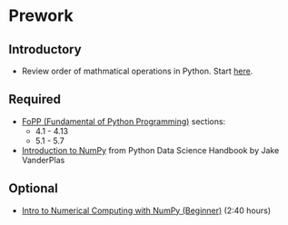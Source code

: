 Prework
======

Introductory
-------

- Review order of mathmatical operations in Python. Start [here](https://stackoverflow.com/questions/48937457/how-do-order-of-operations-go-on-python).

Required
------

- [FoPP (Fundamental of Python Programming)](http://python.cs.southern.edu/pythonbook/pythonbook.pdf) sections:
    - 4.1 - 4.13
    - 5.1 - 5.7
- [Introduction to NumPy](https://jakevdp.github.io/PythonDataScienceHandbook/02.00-introduction-to-numpy.html) from Python Data Science Handbook by Jake VanderPlas

Optional
------

- [Intro to Numerical Computing with NumPy (Beginner)](https://www.youtube.com/watch?v=V0D2mhVt7NE) (2:40 hours)